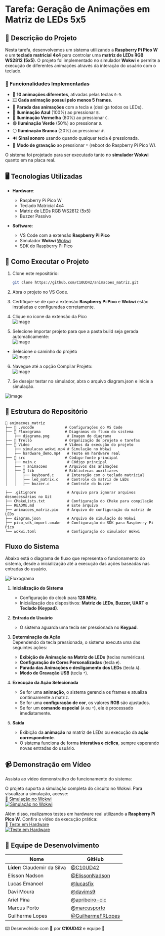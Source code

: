 # Tarefa: Geração de Animações em Matriz de LEDs 5x5  

## 📌 Descrição do Projeto

Nesta tarefa, desenvolvemos um sistema utilizando a **Raspberry Pi Pico W** e um **teclado matricial 4x4** para controlar uma **matriz de LEDs RGB WS2812 (5x5)**. O projeto foi implementado no simulador **Wokwi** e permite a execução de diferentes animações através da interação do usuário com o teclado.  

### 🔧 Funcionalidades Implementadas

- 🎨 **10 animações diferentes**, ativadas pelas teclas `0-9`.
- 🎞️ **Cada animação possui pelo menos 5 frames**.
- 🛑 **Parada das animações** com a tecla `A` (desliga todos os LEDs).
- 🔵 **Iluminação Azul** (100%) ao pressionar `B`.
- 🔴 **Iluminação Vermelha** (80%) ao pressionar `C`.
- 🟢 **Iluminação Verde** (50%) ao pressionar `D`.
- ⚪ **Iluminação Branca** (20%) ao pressionar `#`.
- 🔊 **Sinal sonoro** usando quando qualquer tecla é pressionada.
- 🔄 **Modo de gravação** ao pressionar `*` (reboot do Raspberry Pi Pico W).

O sistema foi projetado para ser executado tanto no **simulador Wokwi** quanto em na placa real.  


## 🖥️ Tecnologias Utilizadas

- **Hardware**:  
  - Raspberry Pi Pico W  
  - Teclado Matricial 4x4  
  - Matriz de LEDs RGB WS2812 (5x5)  
  - Buzzer Passivo  

- **Software**:  
  - VS Code com a extensão **Raspberry Pi Pico**  
  - Simulador **Wokwi**  [Wokwi](https://wokwi.com/)
  - SDK do Raspberry Pi Pico  

## 🚀 Como Executar o Projeto

1. Clone este repositório:
   ```sh
   git clone https://github.com/C10UD42/animacoes_matriz.git
   ```
2. Abra o projeto no VS Code.

3. Certifique-se de que a extensão **Raspberry Pi Pico** e  **Wokwi** estão instaladas e configuradas corretamente.
4. Clique no ícone da extensão da Pico<br>
![image](https://github.com/user-attachments/assets/2979bf13-7094-42fd-8017-70e488cf7b45)

5. Selecione importar projeto para que a pasta build seja gerada automaticamente:<br>
![image](https://github.com/user-attachments/assets/ae4ec514-34cf-4c67-802e-5dfe488ca9eb)

  - Selecione o caminho do projeto<br>
![image](https://github.com/user-attachments/assets/7ff7461f-746a-4149-bc30-60e4cac6a9bf)

6. Navegue até a opção Compilar Projeto:<br>
![image](https://github.com/user-attachments/assets/f5f07fc3-bb4d-4011-a4f2-9dcc24ffcd54)

7. Se desejar testar no simulador, abra o arquivo diagram.json e inicie a simulação. <br>

![image](https://github.com/user-attachments/assets/82822363-1ae1-495f-a7d7-cc78d31fa6ee)

## 📂 Estrutura do Repositório

```
📁 animacoes_matriz
├── 📂 .vscode              # Configurações do VS Code
├── 📂 Fluxograma           # Diagramas do fluxo do sistema
│   ├── diagrama.png        # Imagem do diagrama
├── 📂 Trello               # Organização do projeto e tarefas
├── 📂 Video                # Vídeos da execução do projeto
│   ├── simulacao_wokwi.mp4 # Simulação no Wokwi
│   ├── hardware_demo.mp4   # Teste em hardware real
├── 📂 src                  # Código-fonte principal
│   ├── main.c              # Código principal
│   ├── 📂 animacoes        # Arquivos das animações
│   ├── 📂 lib              # Bibliotecas auxiliares
│   │   ├── keyboard.c      # Interação com o teclado matricial
│   │   ├── led_matrix.c    # Controle da matriz de LEDs
│   │   ├── buzzer.c        # Controle do buzzer

├── .gitignore              # Arquivo para ignorar arquivos desnecessários no Git
├── CMakeLists.txt          # Configuração do CMake para compilação
├── README.md               # Este arquivo
├── animacoes_matriz.pio    # Arquivo de configuração da matriz de LEDs
├── diagram.json            # Arquivo de simulação do Wokwi
├── pico_sdk_import.cmake   # Configuração do SDK para Raspberry Pi Pico
└── wokwi.toml              # Configuração do simulador Wokwi
```
## Fluxo do Sistema  

Abaixo está o diagrama de fluxo que representa o funcionamento do sistema, desde a inicialização até a execução das ações baseadas nas entradas do usuário.  

![Fluxograma](https://github.com/user-attachments/assets/d2331372-50af-4ebd-ba93-b7ea63d9e7ad)

1. **Inicialização do Sistema**  
   - Configuração do clock para **128 MHz**.  
   - Inicialização dos dispositivos: **Matriz de LEDs, Buzzer, UART e Teclado (Keypad)**.  

2. **Entrada do Usuário**  
   - O sistema aguarda uma tecla ser pressionada no **Keypad**.  

3. **Determinação da Ação**  
   Dependendo da tecla pressionada, o sistema executa uma das seguintes ações:  
   - **Exibição de Animação na Matriz de LEDs** (teclas numéricas).  
   - **Configuração de Cores Personalizadas** (tecla `#`).  
   - **Parada das Animações e desligamento dos LEDs** (tecla `A`).  
   - **Modo de Gravação USB** (tecla `*`).  

4. **Execução da Ação Selecionada**  
   - Se for uma **animação**, o sistema gerencia os frames e atualiza continuamente a matriz.  
   - Se for uma **configuração de cor**, os valores **RGB** são ajustados.  
   - Se for um **comando especial** (`A` ou `*`), ele é processado imediatamente.  

5. **Saída**  
   - Exibição da **animação** na matriz de LEDs ou execução da **ação correspondente**.  
   - O sistema funciona de forma **interativa e cíclica**, sempre esperando novas entradas do usuário.  

## 📹 Demonstração em Vídeo

Assista ao vídeo demonstrativo do funcionamento do sistema:  


O projeto suporta a simulação completa do circuito no Wokwi. Para visualizar a simulação, acesse:  
🔗 [Simulação no Wokwi](https://www.youtube.com/watch?v=cUP6fKhihbE)  
[![Simulação no Wokwi](https://img.youtube.com/vi/cUP6fKhihbE/0.jpg)](https://www.youtube.com/watch?v=cUP6fKhihbE)  


Além disso, realizamos testes em hardware real utilizando a **Raspberry Pi Pico W**. Confira o vídeo da execução prática:  
🔗 [Teste em Hardware](https://www.youtube.com/watch?v=BInLH3Vq7gM)  
[![Teste em Hardware](https://img.youtube.com/vi/BInLH3Vq7gM/0.jpg)](https://www.youtube.com/watch?v=BInLH3Vq7gM)  


## 👥 Equipe de Desenvolvimento

| Nome | GitHub |
|------|--------|
| **Líder:** Claudemir da Silva | [@C10UD42](https://github.com/C10UD42) |
| Elisson Nadson | [@ElissonNadson](https://github.com/ElissonNadson) |
| Lucas Emanoel | [@lucasfix](https://github.com/lucasfix) |
| Davi Moura | [@davims9](https://github.com/davims9) |
| Ariel Pina | [@apribeiro-cic](https://github.com/apribeiro-cic) |
| Marcus Porto | [@marcusporto](https://github.com/marcusporto) |
| Guilherme Lopes | [@GuilhermeFRLopes](https://github.com/GuilhermeFRLopes) |


⌨️ Desenvolvido com 💙 por **C10UD42** e equipe 🚀
